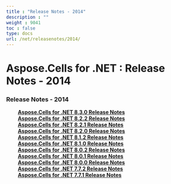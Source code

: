 ```yaml
---
title : "Release Notes - 2014" 
description : "" 
weight : 9041 
toc : false
type: docs
url: /net/releasenotes/2014/
---
```


# Aspose.Cells for .NET : Release Notes - 2014


### Release Notes - 2014

&nbsp;&nbsp;&nbsp;&nbsp;&nbsp;&nbsp;&nbsp;&nbsp;[**Aspose.Cells for .NET 8.3.0 Release Notes**](https://docs2.aspose.com/cells/net/releasenotes/2014/aspose.cells+for+.net+8.3.0+release+notes)    
&nbsp;&nbsp;&nbsp;&nbsp;&nbsp;&nbsp;&nbsp;&nbsp;[**Aspose.Cells for .NET 8.2.2 Release Notes**](https://docs2.aspose.com/cells/net/releasenotes/2014/aspose.cells+for+.net+8.2.2+release+notes)    
&nbsp;&nbsp;&nbsp;&nbsp;&nbsp;&nbsp;&nbsp;&nbsp;[**Aspose.Cells for .NET 8.2.1 Release Notes**](https://docs2.aspose.com/cells/net/releasenotes/2014/aspose.cells+for+.net+8.2.1+release+notes)    
&nbsp;&nbsp;&nbsp;&nbsp;&nbsp;&nbsp;&nbsp;&nbsp;[**Aspose.Cells for .NET 8.2.0 Release Notes**](https://docs2.aspose.com/cells/net/releasenotes/2014/aspose.cells+for+.net+8.2.0+release+notes)    
&nbsp;&nbsp;&nbsp;&nbsp;&nbsp;&nbsp;&nbsp;&nbsp;[**Aspose.Cells for .NET 8.1.2 Release Notes**](https://docs2.aspose.com/cells/net/releasenotes/2014/aspose.cells+for+.net+8.1.2+release+notes)    
&nbsp;&nbsp;&nbsp;&nbsp;&nbsp;&nbsp;&nbsp;&nbsp;[**Aspose.Cells for .NET 8.1.0 Release Notes**](https://docs2.aspose.com/cells/net/releasenotes/2014/aspose.cells+for+.net+8.1.0+release+notes)    
&nbsp;&nbsp;&nbsp;&nbsp;&nbsp;&nbsp;&nbsp;&nbsp;[**Aspose.Cells for .NET 8.0.2 Release Notes**](https://docs2.aspose.com/cells/net/releasenotes/2014/aspose.cells+for+.net+8.0.2+release+notes)    
&nbsp;&nbsp;&nbsp;&nbsp;&nbsp;&nbsp;&nbsp;&nbsp;[**Aspose.Cells for .NET 8.0.1 Release Notes**](https://docs2.aspose.com/cells/net/releasenotes/2014/aspose.cells+for+.net+8.0.1+release+notes)    
&nbsp;&nbsp;&nbsp;&nbsp;&nbsp;&nbsp;&nbsp;&nbsp;[**Aspose.Cells for .NET 8.0.0 Release Notes**](https://docs2.aspose.com/cells/net/releasenotes/2014/aspose.cells+for+.net+8.0.0+release+notes)    
&nbsp;&nbsp;&nbsp;&nbsp;&nbsp;&nbsp;&nbsp;&nbsp;[**Aspose.Cells for .NET 7.7.2 Release Notes**](https://docs2.aspose.com/cells/net/releasenotes/2014/aspose.cells+for+.net+7.7.2+release+notes)    
&nbsp;&nbsp;&nbsp;&nbsp;&nbsp;&nbsp;&nbsp;&nbsp;[**Aspose.Cells for .NET 7.7.1 Release Notes**](https://docs2.aspose.com/cells/net/releasenotes/2014/aspose.cells+for+.net+7.7.1+release+notes)    


           

